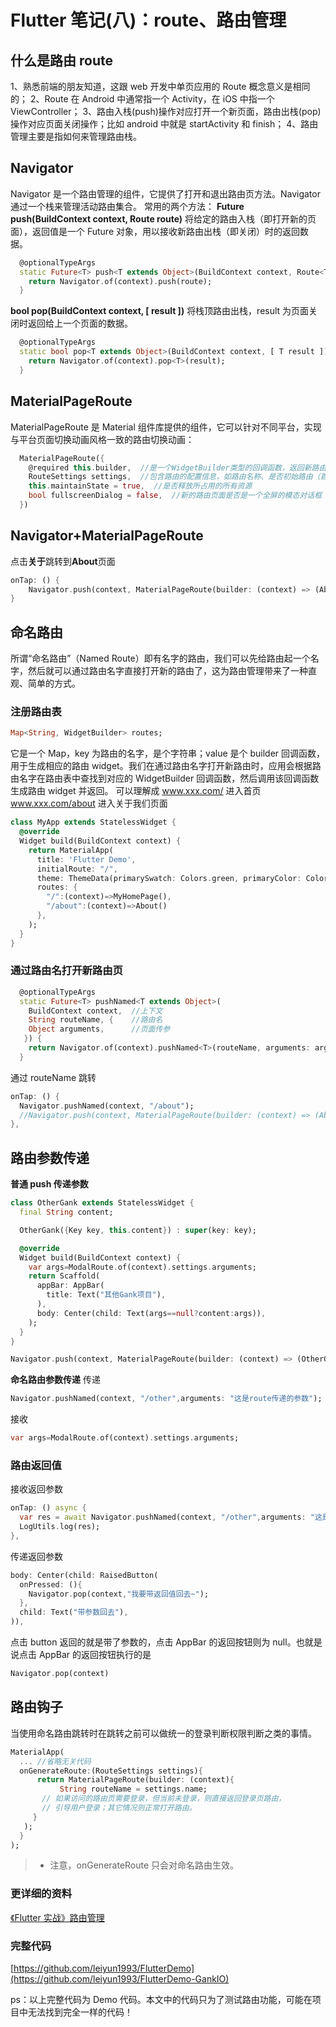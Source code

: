 # Flutter 笔记(八)：route、路由管理

## 什么是路由 route

1、熟悉前端的朋友知道，这跟 web 开发中单页应用的 Route 概念意义是相同的；
2、Route 在 Android 中通常指一个 Activity，在 iOS 中指一个 ViewController；
3、路由入栈(push)操作对应打开一个新页面，路由出栈(pop)操作对应页面关闭操作；比如 android 中就是 startActivity 和 finish；
4、路由管理主要是指如何来管理路由栈。

## Navigator

Navigator 是一个路由管理的组件，它提供了打开和退出路由页方法。Navigator 通过一个栈来管理活动路由集合。
常用的两个方法：
**Future push(BuildContext context, Route route)**
将给定的路由入栈（即打开新的页面），返回值是一个 Future 对象，用以接收新路由出栈（即关闭）时的返回数据。

```dart
  @optionalTypeArgs
  static Future<T> push<T extends Object>(BuildContext context, Route<T> route) {
    return Navigator.of(context).push(route);
  }
```

**bool pop(BuildContext context, [ result ])**
将栈顶路由出栈，result 为页面关闭时返回给上一个页面的数据。

```dart
  @optionalTypeArgs
  static bool pop<T extends Object>(BuildContext context, [ T result ]) {
    return Navigator.of(context).pop<T>(result);
  }
```

## MaterialPageRoute

MaterialPageRoute 是 Material 组件库提供的组件，它可以针对不同平台，实现与平台页面切换动画风格一致的路由切换动画：

```dart
  MaterialPageRoute({
    @required this.builder,  //是一个WidgetBuilder类型的回调函数，返回新路由的实例。
    RouteSettings settings,  //包含路由的配置信息，如路由名称、是否初始路由（首页）。
    this.maintainState = true,  //是否释放所占用的所有资源
    bool fullscreenDialog = false,  //新的路由页面是否是一个全屏的模态对话框
  })
```

## Navigator+MaterialPageRoute

点击**关于**跳转到**About**页面

```dart
onTap: () {
    Navigator.push(context, MaterialPageRoute(builder: (context) => (About())));
}
```

## 命名路由

所谓“命名路由”（Named Route）即有名字的路由，我们可以先给路由起一个名字，然后就可以通过路由名字直接打开新的路由了，这为路由管理带来了一种直观、简单的方式。

### 注册路由表

```dart
Map<String, WidgetBuilder> routes;
```

它是一个 Map，key 为路由的名字，是个字符串；value 是个 builder 回调函数，用于生成相应的路由 widget。我们在通过路由名字打开新路由时，应用会根据路由名字在路由表中查找到对应的 WidgetBuilder 回调函数，然后调用该回调函数生成路由 widget 并返回。
可以理解成
www.xxx.com/ 进入首页
www.xxx.com/about 进入关于我们页面

```dart
class MyApp extends StatelessWidget {
  @override
  Widget build(BuildContext context) {
    return MaterialApp(
      title: 'Flutter Demo',
      initialRoute: "/",
      theme: ThemeData(primarySwatch: Colors.green, primaryColor: Colors.white),//设置App主题
      routes: {
        "/":(context)=>MyHomePage(),
        "/about":(context)=>About()
      },
    );
  }
}
```

### 通过路由名打开新路由页

```dart
  @optionalTypeArgs
  static Future<T> pushNamed<T extends Object>(
    BuildContext context,  //上下文
    String routeName, {    //路由名
    Object arguments,      //页面传参
   }) {
    return Navigator.of(context).pushNamed<T>(routeName, arguments: arguments);
  }
```

通过 routeName 跳转

```dart
onTap: () {
  Navigator.pushNamed(context, "/about");
  //Navigator.push(context, MaterialPageRoute(builder: (context) => (About())));
},
```

## 路由参数传递

**普通 push 传递参数**

```dart
class OtherGank extends StatelessWidget {
  final String content;

  OtherGank({Key key, this.content}) : super(key: key);

  @override
  Widget build(BuildContext context) {
    var args=ModalRoute.of(context).settings.arguments;
    return Scaffold(
      appBar: AppBar(
        title: Text("其他Gank项目"),
      ),
      body: Center(child: Text(args==null?content:args)),
    );
  }
}
```

```dart
Navigator.push(context, MaterialPageRoute(builder: (context) => (OtherGank(content: "这是route传递的参数",))));
```

**命名路由参数传递**
传递

```dart
Navigator.pushNamed(context, "/other",arguments: "这是route传递的参数");
```

接收

```dart
var args=ModalRoute.of(context).settings.arguments;
```

### 路由返回值

接收返回参数

```dart
onTap: () async {
  var res = await Navigator.pushNamed(context, "/other",arguments: "这是route传递的参数");
  LogUtils.log(res);
},
```

传递返回参数

```dart
body: Center(child: RaisedButton(
  onPressed: (){
    Navigator.pop(context,"我要带返回值回去~");
  },
  child: Text("带参数回去"),
)),
```

点击 button 返回的就是带了参数的，点击 AppBar 的返回按钮则为 null。也就是说点击 AppBar 的返回按钮执行的是

```dart
Navigator.pop(context)
```

## 路由钩子

当使用命名路由跳转时在跳转之前可以做统一的登录判断权限判断之类的事情。

```dart
MaterialApp(
  ... //省略无关代码
  onGenerateRoute:(RouteSettings settings){
      return MaterialPageRoute(builder: (context){
           String routeName = settings.name;
       // 如果访问的路由页需要登录，但当前未登录，则直接返回登录页路由，
       // 引导用户登录；其它情况则正常打开路由。
     }
   );
  }
);
```

> - 注意，onGenerateRoute 只会对命名路由生效。

### 更详细的资料

[《Flutter 实战》路由管理](https://book.flutterchina.club/chapter2/flutter_router.html)

### 完整代码

[https://github.com/leiyun1993/FlutterDemo](https://github.com/leiyun1993/FlutterDemo-GankIO)

ps：以上完整代码为 Demo 代码。本文中的代码只为了测试路由功能，可能在项目中无法找到完全一样的代码！

